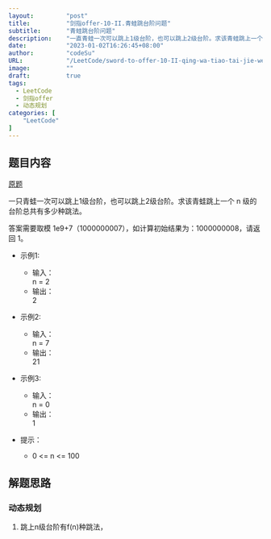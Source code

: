 ```yaml
---
layout:         "post"
title:          "剑指offer-10-II.青蛙跳台阶问题"
subtitle:       "青蛙跳台阶问题"
description:    "一直青蛙一次可以跳上1级台阶，也可以跳上2级台阶。求该青蛙跳上一个n级台阶总共有多少种跳法"
date:           "2023-01-02T16:26:45+08:00"
author:         "codeSu"
URL:            "/LeetCode/sword-to-offer-10-II-qing-wa-tiao-tai-jie-wen-ti-lcof"
image:          ""
draft:          true
tags:
  - LeetCode
  - 剑指offer
  - 动态规划
categories: [
    "LeetCode"
]
---
```


## 题目内容

[原题](https://leetcode.cn/problems/qing-wa-tiao-tai-jie-wen-ti-lcof/?favorite=xb9nqhhg)

一只青蛙一次可以跳上1级台阶，也可以跳上2级台阶。求该青蛙跳上一个 n 级的台阶总共有多少种跳法。

答案需要取模 1e9+7（1000000007），如计算初始结果为：1000000008，请返回 1。

- 示例1:
  - 输入：\
    n = 2
  - 输出：\
    2

- 示例2:
  - 输入：\
    n = 7
  - 输出：\
    21

- 示例3:
  - 输入：\
    n = 0
  - 输出：\
    1

- 提示：
  - 0 <= n <= 100

## 解题思路

### 动态规划

1. 跳上n级台阶有f(n)种跳法，
